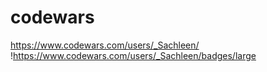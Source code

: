 # codewars

https://www.codewars.com/users/_Sachleen/
!https://www.codewars.com/users/_Sachleen/badges/large
